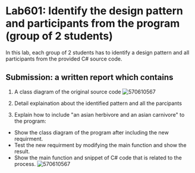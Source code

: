 # Lab601: Identify the design pattern and participants from the program (group of 2 students)

In this lab, each group of 2 students has to identify a design pattern and all participants 
from the provided C# source code. 

## Submission: a written report which contains

1. A class diagram of the original source code
![570610567](http://www.mx7.com/view2/yD8mNxTO5y0uNGS9)
2. Detail explaination about the identified pattern and all the parcipants
   
3. Explain how to include "an asian herbivore and an asian carnivore" to the program: 
  - Show the class diagram of the program after including the new requirment.
  - Test the new requirment by modifying the main function and show the result.
  - Show the main function and snippet of C# code that is related to the process.
![570610567](https://www.img.in.th/images/ff982e0b3079faf94e7ae64188e9e138.png)



